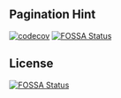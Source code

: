 ## Pagination Hint

[![codecov](https://codecov.io/gh/DVitaliy/pagination-hint/branch/main/graph/badge.svg?token=EVYNOAUVZA)](https://codecov.io/gh/DVitaliy/pagination-hint)
[![FOSSA Status](https://app.fossa.com/api/projects/git%2Bgithub.com%2FDVitaliy%2Fpagination-hint.svg?type=shield)](https://app.fossa.com/projects/git%2Bgithub.com%2FDVitaliy%2Fpagination-hint?ref=badge_shield)


## License
[![FOSSA Status](https://app.fossa.com/api/projects/git%2Bgithub.com%2FDVitaliy%2Fpagination-hint.svg?type=large)](https://app.fossa.com/projects/git%2Bgithub.com%2FDVitaliy%2Fpagination-hint?ref=badge_large)